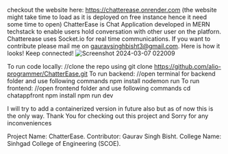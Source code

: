 checkout the website here: https://chatterease.onrender.com (the website might take time to load as it is deployed on free instance hence it need some time to open)
ChatterEase is Chat Application developed in MERN techstack to enable users hold conversation with other user on the platforn. Chatterease uses Socket.io for real time communications. If you want to contribute please mail me on gauravsinghbisht3@gmail.com.
Here is how it looks! Keep connected!
![Screenshot 2024-03-07 022009](https://github.com/alio-programmer/MERN-Chat-App/assets/92017948/a997438a-c476-4d21-a952-0b91feef17b2)

To run code locally:
//clone the repo using 
git clone https://github.com/alio-programmer/ChatterEase.git
To run backend:
//open terminal for backend folder and use following commands
npm install
nodemon run
To run frontend:
//open frontend folder and use following commands
cd chatappfront
npm install 
npm run dev

I will try to add a containerized version in future also but as of now this is the only way. Thank You for checking out this project and Sorry for any inconveniences 

Project Name: ChatterEase.
Contributor: Gaurav Singh Bisht.
College Name: Sinhgad College of Engineering (SCOE).
